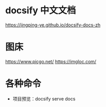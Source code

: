 # docsify 中文文档
https://jingping-ye.github.io/docsify-docs-zh

# 图床
https://www.picgo.net/
https://imgloc.com/

# 各种命令

- 项目预览：docsify serve docs



